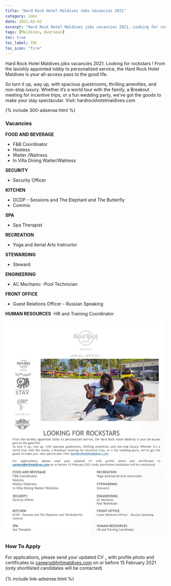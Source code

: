 ```yaml
---
title: "Hard Rock Hotel Maldives Jobs Vacancies 2021" 
category: Jobs 
date: 2021-02-01
excerpt: "Hard Rock Hotel Maldives jobs vacancies 2021. Looking for rockstars on F&B, Security, Kitchen, SPA, Recreation, Stewarding, Engineering, Front Office, Human Resource departments." 
tags: [Maldives, Overseas] 
toc: true 
toc_label: TOC 
toc_icon: "fire" 
--- 
```


Hard Rock Hotel Maldives jobs vacancies 2021. Looking for rockstars ! From the lavishly appointed lobby to personalized service, the Hard Rock Hotel Maldives is your all-access pass to the good life.

So turn it up, way up, with spacious guestrooms, thrilling amenities, and non-stop luxury. Whether it’s a
world tour with the family, a Breakout meeting for incentive trips, or a fun wedding party, we’ve got the
goods to make your stay spectacular. Visit: hardrockhotelmaldives.com

{% include 300-adsense.html %} 
### Vacancies
**FOOD AND BEVERAGE**
- F&B Coordinator
- Hostess
- Waiter /Waitress
- In Villa Dining Waiter/Waitress

**SECURITY**
- Security Officer

**KITCHEN**
- DCDP - Sessions and The Elephant and The Butterfly
- Commis

**SPA**
- Spa Therapist

**RECREATION**
- Yoga and Aerial Arts Instructor

**STEWARDING**
- Steward

**ENGINEERING**
- AC Mechanic
-Pool Technician

**FRONT OFFICE**
- Guest Relations Officer - Russian Speaking

**HUMAN RESOURCES**
-HR and Training Coordinator

![Hard Rock Maldives Jobs Vacancies 2021!](/assets/images/2021-02/hardrock-hotel-maldives-job-vacancies-2021.jpg "Hard Rock Maldives Jobs Vacancies 2021")

### How To Apply
For applications, please send your updated CV _ with profile photo and certificates to
careers@hrhmaldives.com on or before 15 February 2021 (only shortlisted candidates will be contacted)
<br/><br/>
{% include link-adsense.html %} 